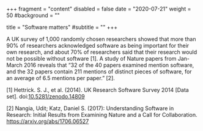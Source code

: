 +++
fragment = "content"
disabled = false
date = "2020-07-21"
weight = 50
#background = ""

title = "Software matters"
#subtitle = ""
+++

A UK survey of 1,000 randomly chosen researchers showed that more than 90% of researchers acknowledged software as being important for their own research, and about 70% of researchers said that their research would not be possible without software [1].  A study of Nature papers from Jan-March 2016 reveals that “32 of the 40 papers examined mention software, and the 32 papers contain 211 mentions of distinct pieces of software, for an average of 6.5 mentions per paper.” [2].

[1] Hettrick. S. J., et al. (2014). UK Research Software Survey 2014 [Data set]. doi:[10.5281/zenodo.14809](https://doi.org/10.5281/zenodo.14809)

[2] Nangia, Udit; Katz, Daniel S. (2017): Understanding Software in Research: Initial Results from Examining Nature and a Call for Collaboration. https://arxiv.org/abs/1706.06527
